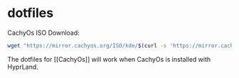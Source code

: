 # dotfiles

CachyOs ISO Download:
```bash
wget "https://mirror.cachyos.org/ISO/kde/$(curl -s 'https://mirror.cachyos.org/ISO/kde/' | grep 'class="link"' | grep -oP "(?<=href\=\")[^/]+" | sort -r | head -n1)/cachyos-kde-linux-$(curl -s 'https://mirror.cachyos.org/ISO/kde/' | grep 'class="link"' | grep -oP "(?<=href\=\")[^/]+" | sort -r | head -n1).iso"
```

The dotfiles for [[CachyOs]] will work when CachyOs is installed with HyprLand.
